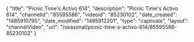 {
    "title": "Picnic Time's Activo 614",
    "description": "Picnic Time's Activo 614",
    "channelid": "85595586",
    "videoid": "85230102",
    "date_created": "1485910795",
    "date_modified": "1485912201",
    "type": "captivate",
    "layout": "channelVideo",
    "url": "\/seasonal\/picnic-time-s-activo-614\/85595586-85230102"
}
